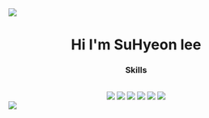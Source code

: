 <img src="https://capsule-render.vercel.app/api?type=waving&color=blue&height=100&section=header" />


<h1>
   <div style="text-align:center;">
     Hi I'm SuHyeon lee
  </div>
</h1>

<h3>
  <div style="text-align:center;">
    Skills
  </div>
</h3>
  </br>
    <div style="text-align:center;">
      <img src="https://img.shields.io/badge/HTML5-E34F26?style=flat-square&logo=HTML5&logoColor=white"/>
      <img src="https://img.shields.io/badge/CSS3-1572B6?style=flat-square&logo=CSS3&logoColor=white"/>
      <img src="https://img.shields.io/badge/JavaScript-F7DF1E?style=flat-square&logo=JavaScript&logoColor=white"/>
      <img src="https://img.shields.io/badge/React-61DAFB?style=flat-square&logo=React&logoColor=white"/>
      <img src="https://img.shields.io/badge/MySQL-4479A1?style=flat-square&logo=MySQL&logoColor=white"/>
      <img src="https://img.shields.io/badge/MariaDB-003545?style=flat-square&logo=MariaDB&logoColor=white"/>
    </div>


<img src="https://capsule-render.vercel.app/api?type=waving&color=blue&height=100&section=footer" />
